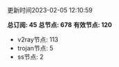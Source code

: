 更新时间2023-02-05 12:10:59

**总订阅: 45**
**总节点: 678**
**有效节点: 120**
- v2ray节点: 113
- trojan节点: 5
- ss节点: 2
